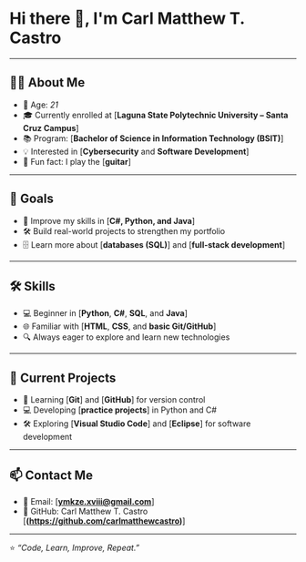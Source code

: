 # Hi there 👋, I'm Carl Matthew T. Castro  

---

## 👨‍💻 About Me  
- 🎂 Age: *21*  
- 🎓 Currently enrolled at [**Laguna State Polytechnic University – Santa Cruz Campus**]  
- 📚 Program: [**Bachelor of Science in Information Technology (BSIT)**]  
- 💡 Interested in [**Cybersecurity** and **Software Development**]  
- 🎸 Fun fact: I play the [**guitar**] 

---

## 🎯 Goals  
- 🚀 Improve my skills in [**C#, Python, and Java**]  
- 🛠 Build real-world projects to strengthen my portfolio  
- 🗄 Learn more about [**databases (SQL)**] and [**full-stack development**] 

---

## 🛠 Skills  
- 💻 Beginner in [**Python**, **C#**, **SQL**, and **Java**] 
- 🌐 Familiar with [**HTML**, **CSS**, and **basic Git/GitHub**]  
- 🔍 Always eager to explore and learn new technologies  

---

## 📌 Current Projects  
- 📖 Learning [**Git**] and [**GitHub**] for version control  
- 💻 Developing [**practice projects**] in Python and C#  
- 🛠 Exploring [**Visual Studio Code**] and [**Eclipse**] for software development  

---

## 📫 Contact Me  
- 📧 Email: [**ymkze.xviii@gmail.com**]  
- 🐙 GitHub: Carl Matthew T. Castro [**(https://github.com/carlmatthewcastro)**]

---

⭐ *“Code, Learn, Improve, Repeat.”*  
